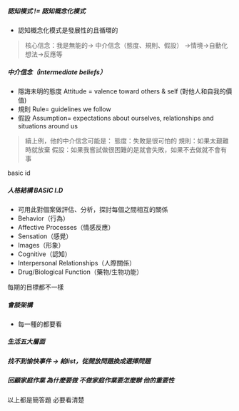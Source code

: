 ##### 認知模式 != 認知概念化模式
- 認知概念化模式是發展性的且循環的

> 核心信念：我是無能的-> 中介信念（態度、規則、假設） ->情境->自動化想法->反應等

##### 中介信念（intermediate beliefs）
- 隱誨未明的態度 Attitude = valence toward others & self (對他人和自我的價值)
- 規則 Rule= guidelines we follow
- 假設 Assumption= expectations about ourselves, relationships and situations around us
> 續上例，他的中介信念可能是：
> 態度：失敗是很可怕的
> 規則：如果太艱難時就放棄
> 假設：如果我嘗試做很困難的是就會失敗，如果不去做就不會有事 

basic id
##### 人格結構 BASIC I.D
- 可用此對個案做評估、分析，探討每個之間相互的關係
-  Behavior（行為）
- Affective Processes（情感反應）
- Sensation（感覺）
- Images（形象）
- Cognitive（認知）
- Interpersonal Relationships（人際關係）
- Drug/Biological Function（藥物/生物功能）

每期的目標都不一樣

##### 會談架構
- 每一種的都要看
##### 生活五大層面

##### 找不到愉快事件 -> 給list，從開放問題換成選擇問題

##### 回顧家庭作業 為什麼要做 不做家庭作業要怎麼辦 他的重要性

以上都是簡答題 必要看清楚